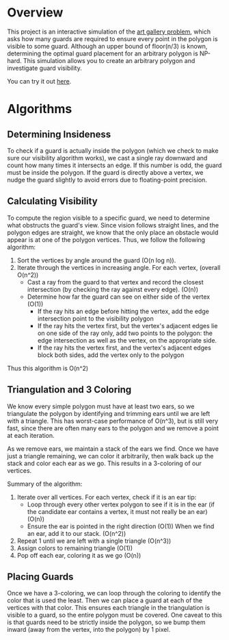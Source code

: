 # Overview

This project is an interactive simulation of the [art gallery problem](https://en.wikipedia.org/wiki/Art_gallery_problem), which asks how many guards are required to ensure every point in the polygon is visible to some guard. Although an upper bound of floor(n/3) is known, determining the optimal guard placement for an arbitrary polygon is NP-hard. This simulation allows you to create an arbitrary polygon and investigate guard visibility.

You can try it out [here](https://rawgit.com/hexahedria/math_198o_gallery/master/index.html).

# Algorithms

## Determining Insideness

To check if a guard is actually inside the polygon (which we check to make sure our visibility algorithm works), we cast a single ray downward and count how many times it intersects an edge. If this number is odd, the guard must be inside the polygon. If the guard is directly above a vertex, we nudge the guard slightly to avoid errors due to floating-point precision.

## Calculating Visibility

To compute the region visible to a specific guard, we need to determine what obstructs the guard's view. Since vision follows straight lines, and the polygon edges are straight, we know that the only place an obstacle would appear is at one of the polygon vertices. Thus, we follow the following algorithm:

1. Sort the vertices by angle around the guard (O(n log n)).
2. Iterate through the vertices in increasing angle. For each vertex, (overall O(n^2))
    + Cast a ray from the guard to that vertex and record the closest  intersection (by checking the ray against every edge). (O(n))
    + Determine how far the guard can see on either side of the vertex (O(1))
        - If the ray hits an edge before hitting the vertex, add the edge intersection point to the visibility polygon
        - If the ray hits the vertex first, but the vertex's adjacent edges lie on one side of the ray only, add two points to the polygon: the edge intersection as well as the vertex, on the appropriate side.
        - If the ray hits the vertex first, and the vertex's adjacent edges block both sides, add the vertex only to the polygon

Thus this algorithm is O(n^2)

## Triangulation and 3 Coloring

We know every simple polygon must have at least two ears, so we triangulate the polygon by identifying and trimming ears until we are left with a triangle. This has worst-case performance of O(n^3), but is still very fast, since there are often many ears to the polygon and we remove a point at each iteration.

As we remove ears, we maintain a stack of the ears we find. Once we have just a triangle remaining, we can color it arbitrarily, then walk back up the stack and color each ear as we go. This results in a 3-coloring of our vertices.

Summary of the algorithm:

1. Iterate over all vertices. For each vertex, check if it is an ear tip:
    - Loop through every other vertex polygon to see if it is in the ear (if the candidate ear contains a vertex, it must not really be an ear) (O(n))
    - Ensure the ear is pointed in the right direction (O(1))
   When we find an ear, add it to our stack. (O(n^2))
2. Repeat 1 until we are left with a single triangle (O(n^3))
3. Assign colors to remaining triangle (O(1))
4. Pop off each ear, coloring it as we go (O(n))

## Placing Guards

Once we have a 3-coloring, we can loop through the coloring to identify the color that is used the least. Then we can place a guard at each of the vertices with that color. This ensures each triangle in the triangulation is visible to a guard, so the entire polygon must be covered. One caveat to this is that guards need to be strictly inside the polygon, so we bump them inward (away from the vertex, into the polygon) by 1 pixel.
